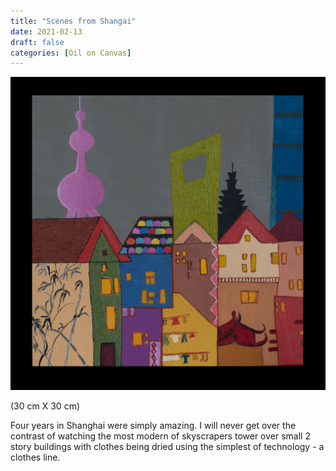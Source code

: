 ```yaml
---
title: "Scenes from Shangai"
date: 2021-02-13
draft: false
categories: [Oil on Canvas]
---
```


![](../../static/images/2021/02/Scenes-from-Shanghai-1.jpg)

(30 cm X 30 cm)

Four years in Shanghai were simply amazing. I will never get over the contrast of watching the most modern of skyscrapers tower over small 2 story buildings with clothes being dried using the simplest of technology - a clothes line.